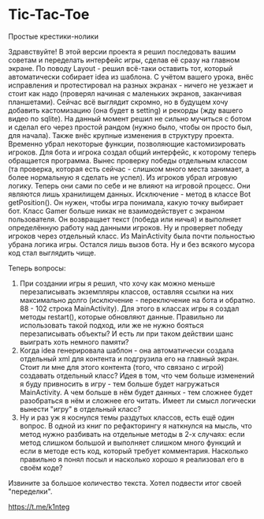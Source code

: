 # Tic-Tac-Toe
Простые крестики-нолики

Здравствуйте! В этой версии проекта я решил последовать вашим советам и переделать интерфейс игры, сделав её сразу на главном экране. По поводу Layout - решил всё-таки оставить тот, который автоматически собирает idea из шаблона. С учётом вашего урока, внёс исправления и протестировал на разных экранах - ничего не уезжает и стоит как надо (проверял начиная с маленьких экранов, заканчивая планшетами). 
Сейчас всё выглядит скромно, но в будущем хочу добавить кастомизацию (она будет в setting) и рекорды (жду вашего видео по sqlite). 
На данный момент решил не сильно мучиться с ботом и сделал его через простой рандом (нужно было, чтобы он просто был, для начала). 
Также внёс крупные изменения в структуру проекта. Временно убрал некоторые функции, позволяющие кастомизировать игроков. 
Для бота и игрока создал общий интерфейс, к которому теперь обращается программа. 
Вынес проверку победы отдельным классом (та проверка, которая есть сейчас - слишком много места занимает, а более нормальную я сделать не успел). 
Из игроков убрал игровую логику. Теперь они сами по себе и не влияют на игровой процесс. Они являются лишь хранилищем данных. Исключение - метод в классе Bot getPosition(). Он нужен, чтобы игра понимала, какую точку выбирает бот. 
Класс Gamer больше никак не взаимодействует с экраном пользователя. Он возвращает текст (победа или ничья) и выполняет определённую работу над данными игроков. Ну и проверяет победу игроков через отдельный класс. 
Из MainActivity была почти польностью убрана логика игры. Остался лишь вызов бота. Ну и без всякого мусора код стал выглядить чище. 

Теперь вопросы:
1) При создании игры я решил, что хочу как можно меньше перезаписывать экземпляры классов, оставляя ссылки на них максимально долго (исключение - переключение на бота и обратно. 88 - 102 строка MainActivity). Для этого в классах игры я создал методы restart(), которые обновляют данные. Правильно ли использовать такой подход, или же не нужно бояться перезаписывать объекты? И есть ли при таком действии шанс выиграть хоть немного памяти? 
2) Когда idea генерировала шаблон - она автоматически создала отдельный xml для контента и подгрузила его на главный экран. Стоит ли мне для этого контента (того, что связано с игрой) создавать отдельный класс? Идея в том, что чем больше изменений я буду привносить в игру - тем больше будет нагружаться MainActivity. А чем больше в нём будет данных - тем сложнее будет разобраться в нём и сложнее его читать. Имеет ли смысл логически вынести "игру" в отдельный класс? 
3) Ну и раз уж я коснулся темы раздутых классов, есть ещё один вопрос. В одной из книг по рефакторингу я наткнулся на мысль, что метод нужно разбивать на отдельные методы в 2-х случаях: если метод слишком большой и выполняет слишком много функций и если в методе есть код, который требует комментария. Насколько правильно я понял посыл и насколько хорошо я реализовал его в своём коде? 

Извините за большое количество текста. Хотел подвести итог своей "переделки". 

https://t.me/k1nteg
